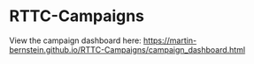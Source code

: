 # RTTC-Campaigns
 
View the campaign dashboard here: https://martin-bernstein.github.io/RTTC-Campaigns/campaign_dashboard.html
